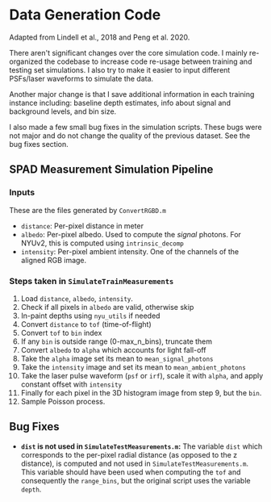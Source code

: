 # Data Generation Code

Adapted from Lindell et al., 2018 and Peng et al. 2020. 

There aren't significant changes over the core simulation code. I mainly re-organized the codebase to increase code re-usage between training and testing set simulations. I also try to make it easier to input different PSFs/laser waveforms to simulate the data. 

Another major change is that I save additional information in each training instance including: baseline depth estimates, info about signal and background levels, and bin size.

I also made a few small bug fixes in the simulation scripts. These bugs were not major and do not change the quality of the previous dataset. See the bug fixes section.
## SPAD Measurement Simulation Pipeline

### Inputs

These are the files generated by `ConvertRGBD.m`

* `distance`: Per-pixel distance in meter
* `albedo`: Per-pixel albedo. Used to compute the *signal* photons. For NYUv2, this is computed using `intrinsic_decomp`
* `intensity`: Per-pixel ambient intensity. One of the channels of the aligned RGB image. 

### Steps taken in `SimulateTrainMeasurements`

1. Load `distance`, `albedo`, `intensity`.
2. Check if all pixels in `albedo` are valid, otherwise skip 
3. In-paint depths using `nyu_utils` if needed
4. Convert `distance` to `tof` (time-of-flight)
5. Convert `tof` to `bin` index
6. If any `bin` is outside range (0-max_n_bins), truncate them
7. Convert `albedo` to `alpha` which accounts for light fall-off
8. Take the `alpha` image set its mean to `mean_signal_photons`
8. Take the `intensity` image and set its mean to `mean_ambient_photons`
9. Take the laser pulse waveform (`psf` or `irf`), scale it with `alpha`, and apply constant offset with `intensity`
10. Finally for each pixel in the 3D histogram image from step 9, but the `bin`.
11. Sample Poisson process. 


## Bug Fixes

* **`dist` is not used in `SimulateTestMeasurements.m`:** The variable `dist` which corresponds to the per-pixel radial distance (as opposed to the z distance), is computed and not used in `SimulateTestMeasurements.m`. This variable should have been used when computing the `tof` and consequently the `range_bins`, but the original script uses the variable `depth`. 

